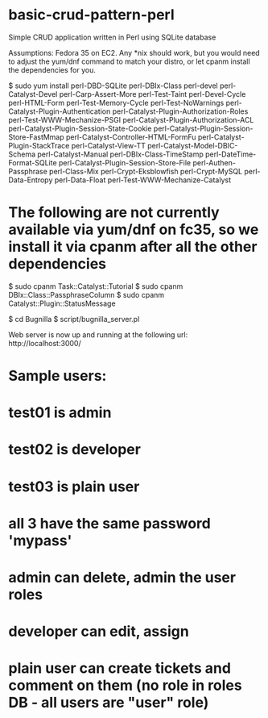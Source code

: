 # basic-crud-pattern-perl
Simple CRUD application written in Perl using SQLite database

Assumptions:
Fedora 35 on EC2. Any *nix should work, but you would need to adjust the yum/dnf command to match your distro, or let cpanm install the dependencies for you.


$ sudo yum install perl-DBD-SQLite perl-DBIx-Class perl-devel perl-Catalyst-Devel perl-Carp-Assert-More perl-Test-Taint perl-Devel-Cycle perl-HTML-Form perl-Test-Memory-Cycle perl-Test-NoWarnings perl-Catalyst-Plugin-Authentication perl-Catalyst-Plugin-Authorization-Roles perl-Test-WWW-Mechanize-PSGI perl-Catalyst-Plugin-Authorization-ACL perl-Catalyst-Plugin-Session-State-Cookie perl-Catalyst-Plugin-Session-Store-FastMmap perl-Catalyst-Controller-HTML-FormFu perl-Catalyst-Plugin-StackTrace perl-Catalyst-View-TT perl-Catalyst-Model-DBIC-Schema perl-Catalyst-Manual perl-DBIx-Class-TimeStamp perl-DateTime-Format-SQLite perl-Catalyst-Plugin-Session-Store-File perl-Authen-Passphrase perl-Class-Mix perl-Crypt-Eksblowfish perl-Crypt-MySQL perl-Data-Entropy perl-Data-Float perl-Test-WWW-Mechanize-Catalyst


# The following are not currently available via yum/dnf on fc35, so we install it via cpanm after all the other dependencies
$ sudo cpanm Task::Catalyst::Tutorial 
$ sudo cpanm DBIx::Class::PassphraseColumn
$ sudo cpanm Catalyst::Plugin::StatusMessage

$ cd Bugnilla
$ script/bugnilla_server.pl

Web server is now up and running at the following url:
http://localhost:3000/

# Sample users:
# test01 is admin
# test02 is developer
# test03 is plain user
# all 3 have the same password 'mypass'

# admin can delete, admin the user roles
# developer can edit, assign
# plain user can create tickets and comment on them (no role in roles DB - all users are "user" role)
